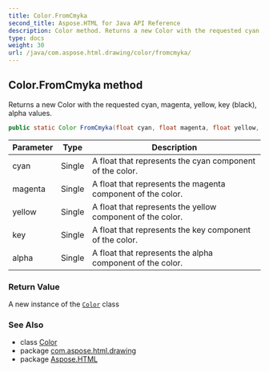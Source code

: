 ```yaml
---
title: Color.FromCmyka
second_title: Aspose.HTML for Java API Reference
description: Color method. Returns a new Color with the requested cyan magenta yellow key black alpha values
type: docs
weight: 30
url: /java/com.aspose.html.drawing/color/fromcmyka/
---
```

## Color.FromCmyka method

Returns a new Color with the requested cyan, magenta, yellow, key (black), alpha values.

```java
public static Color FromCmyka(float cyan, float magenta, float yellow, float key, float alpha)
```

| Parameter | Type | Description |
| --- | --- | --- |
| cyan | Single | A float that represents the cyan component of the color. |
| magenta | Single | A float that represents the magenta component of the color. |
| yellow | Single | A float that represents the yellow component of the color. |
| key | Single | A float that represents the key component of the color. |
| alpha | Single | A float that represents the alpha component of the color. |

### Return Value

A new instance of the [`Color`](../) class

### See Also

* class [Color](../)
* package [com.aspose.html.drawing](../../color/)
* package [Aspose.HTML](../../../)

